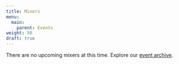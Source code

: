 ```yaml
---
title: Mixers
menu: 
  main:
    parent: Events
weight: 50
draft: true
---
```


There are no upcoming mixers at this time. Explore our [event archive](https://aapigeosci.org/events/oldevents/).

<!---
# LGBTQIA+ Virtual Mixer

![Image showing information for May 2024 LGBTQIA+ mixer.](AANHPI2024_LGBT_Mixer.png)

# Student Mixer

![Image showing information about a student mixer.](studentMixer.png)

**Description:**
Open to AAPIiG students at any educational stage. 

Questions? Reach out to [Caleb Walcott](mailto:ckwalcot@buffalo.edu) or [Kitrea Takata-Glushkoff](mailto:kitreatg@gmail.com).


# AAPIiG-wide Mixer for 2022 APA

![Image showing information about a member's mixer.](membersMixer.png)

**Description:**
To end the celebration of Asian American, Native Hawaiian, and Pacific Islander Heritage Month, we will be folding a virtual mixer for the entire AAPIiG community at 4-5:30PM Pacific on Tuesday, May 31, 2022. This mixer is intended for individuals who self-identify as Asian American and/or Pacific Islander, as well as individuals of Asian- and/or Pacific Islander-descent working in U.S.based institutions. 

Come and meet other AAPIiG community members as we  catch up with old and new faces, and discuss the content of the two AANHPI Heritage Month panel events on  AAPI allyship within the geosciences community. 

For the Zoom link, please make sure you are subscribed to the AAPIiG mailing list by signing up [here](https://www.aapigeosci.org/getinvolved/joinus/). 

For questions or concerns, please contact Christine Y. Chen at cychen@llnl.gov.
-->
